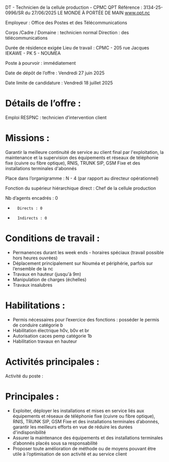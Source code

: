 
DT - Technicien de la cellule production - CPMC                                                              QPT
Référence : 3134-25-0996/SR du 27/06/2025                                                       LE MONDE À PORTÉE DE MAIN
www.opt.nc


Employeur : Office des Postes et des Télécommunications

Corps /Cadre / Domaine : technicien normal                     Direction : des télécommunications

Durée de résidence exigée                                      Lieu de travail : CPMC - 205 rue Jacques IEKAWE - PK 5 - NOUMEA

Poste à pourvoir : immédiatement

Date de dépôt de l’offre : Vendredi 27 juin 2025

Date limite de candidature : Vendredi 18 juillet 2025

# Détails de l’offre :

Emploi RESPNC : technicien d’intervention client

# Missions :

Garantir la meilleure continuité de service au client final par l'exploitation, la maintenance et la supervision des équipements et réseaux de téléphonie fixe (cuivre ou fibre optique), RNIS, TRUNK SIP, GSM Fixe et des installations terminales d'abonnés

Place dans l’organigramme : N - 4 (par rapport au directeur opérationnel)

Fonction du supérieur hiérarchique direct : Chef de la cellule production

Nb d’agents encadrés : 0

-       Directs : 0

-       Indirects : 0

# Conditions de travail :

- Permanences durant les week ends - horaires spéciaux (travail possible hors heures ouvrées)
- Déplacement principalement sur Nouméa et périphérie, parfois sur l’ensemble de la nc
- Travaux en hauteur (jusqu'à 9m)
- Manipulation de charges (échelles)
- Travaux insalubres

# Habilitations :

- Permis nécessaires pour l’exercice des fonctions : posséder le permis de conduire catégorie b
- Habilitation électrique h0v, b0v et br
- Autorisation caces pemp catégorie 1b
- Habilitation travaux en hauteur

# Activités principales :

Activité du poste :

# Principales :

- Exploiter, déployer les installations et mises en service liés aux équipements et réseaux de téléphonie fixe (cuivre ou fibre optique), RNIS, TRUNK SIP, GSM Fixe et des installations terminales d’abonnés, garantir les meilleurs efforts en vue de réduire les durées d'indisponibilité
- Assurer la maintenance des équipements et des installations terminales d’abonnés placés sous sa responsabilité
- Proposer toute amélioration de méthode ou de moyens pouvant être utile à l’optimisation de son activité et au service client


